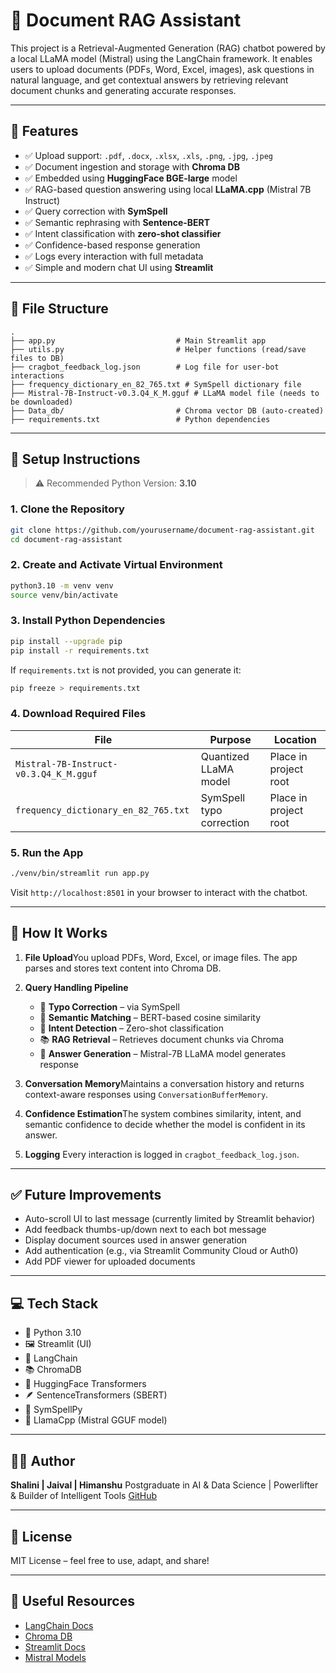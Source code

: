 # 📄 Document RAG Assistant

This project is a Retrieval-Augmented Generation (RAG) chatbot powered by a local LLaMA model (Mistral) using the LangChain framework. It enables users to upload documents (PDFs, Word, Excel, images), ask questions in natural language, and get contextual answers by retrieving relevant document chunks and generating accurate responses.

---

## 🚀 Features

- ✅ Upload support: `.pdf`, `.docx`, `.xlsx`, `.xls`, `.png`, `.jpg`, `.jpeg`
- ✅ Document ingestion and storage with **Chroma DB**
- ✅ Embedded using **HuggingFace BGE-large** model
- ✅ RAG-based question answering using local **LLaMA.cpp** (Mistral 7B Instruct)
- ✅ Query correction with **SymSpell**
- ✅ Semantic rephrasing with **Sentence-BERT**
- ✅ Intent classification with **zero-shot classifier**
- ✅ Confidence-based response generation
- ✅ Logs every interaction with full metadata
- ✅ Simple and modern chat UI using **Streamlit**

---

## 📁 File Structure

```
.
├── app.py                           # Main Streamlit app
├── utils.py                         # Helper functions (read/save files to DB)
├── cragbot_feedback_log.json        # Log file for user-bot interactions
├── frequency_dictionary_en_82_765.txt # SymSpell dictionary file
├── Mistral-7B-Instruct-v0.3.Q4_K_M.gguf # LLaMA model file (needs to be downloaded)
├── Data_db/                         # Chroma vector DB (auto-created)
├── requirements.txt                 # Python dependencies
```

---

## 🔧 Setup Instructions

> ⚠️ Recommended Python Version: **3.10**

### 1. Clone the Repository

```bash
git clone https://github.com/yourusername/document-rag-assistant.git
cd document-rag-assistant
```

### 2. Create and Activate Virtual Environment

```bash
python3.10 -m venv venv
source venv/bin/activate
```

### 3. Install Python Dependencies

```bash
pip install --upgrade pip
pip install -r requirements.txt
```

If `requirements.txt` is not provided, you can generate it:

```bash
pip freeze > requirements.txt
```

### 4. Download Required Files

| File                                     | Purpose                  | Location              |
| ---------------------------------------- | ------------------------ | --------------------- |
| `Mistral-7B-Instruct-v0.3.Q4_K_M.gguf` | Quantized LLaMA model    | Place in project root |
| `frequency_dictionary_en_82_765.txt`   | SymSpell typo correction | Place in project root |

### 5. Run the App

```bash
./venv/bin/streamlit run app.py
```

Visit `http://localhost:8501` in your browser to interact with the chatbot.

---

## 🧠 How It Works

1. **File Upload**You upload PDFs, Word, Excel, or image files. The app parses and stores text content into Chroma DB.
2. **Query Handling Pipeline**

   - 🔎 **Typo Correction** – via SymSpell
   - 🤖 **Semantic Matching** – BERT-based cosine similarity
   - 🧠 **Intent Detection** – Zero-shot classification
   - 📚 **RAG Retrieval** – Retrieves document chunks via Chroma
   - 💬 **Answer Generation** – Mistral-7B LLaMA model generates response
3. **Conversation Memory**Maintains a conversation history and returns context-aware responses using `ConversationBufferMemory`.
4. **Confidence Estimation**The system combines similarity, intent, and semantic confidence to decide whether the model is confident in its answer.
5. **Logging**
   Every interaction is logged in `cragbot_feedback_log.json`.

---

## ✅ Future Improvements

- Auto-scroll UI to last message (currently limited by Streamlit behavior)
- Add feedback thumbs-up/down next to each bot message
- Display document sources used in answer generation
- Add authentication (e.g., via Streamlit Community Cloud or Auth0)
- Add PDF viewer for uploaded documents

---

## 💻 Tech Stack

- 🐍 Python 3.10
- 🖼️ Streamlit (UI)
- 🧠 LangChain
- 📚 ChromaDB
- 🔎 HuggingFace Transformers
- 🪶 SentenceTransformers (SBERT)
- 🧩 SymSpellPy
- 🐎 LlamaCpp (Mistral GGUF model)

---

## 🙋‍♀️ Author

**Shalini | Jaival | Himanshu**
Postgraduate in AI & Data Science | Powerlifter & Builder of Intelligent Tools
[GitHub](https://github.com/shalinis97)

---

## 📜 License

MIT License – feel free to use, adapt, and share!

---

## 🔗 Useful Resources

- [LangChain Docs](https://python.langchain.com/)
- [Chroma DB](https://www.trychroma.com/)
- [Streamlit Docs](https://docs.streamlit.io/)
- [Mistral Models](https://mistral.ai/news/)
